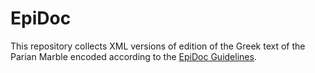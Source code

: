 # EpiDoc

This repository collects XML versions of edition of the Greek text of the Parian Marble encoded according to the [EpiDoc Guidelines](http://www.stoa.org/epidoc/gl/latest/).
